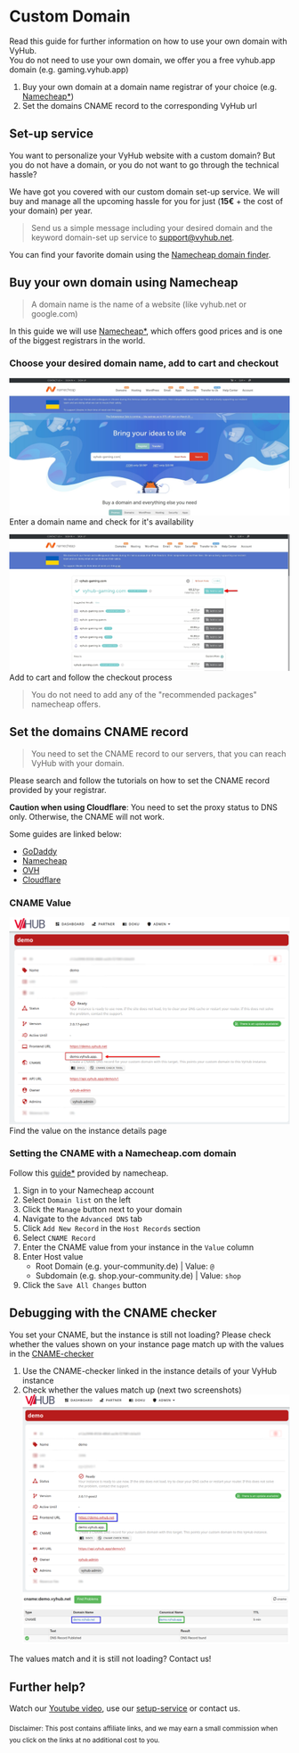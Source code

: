 # Custom Domain

Read this guide for further information on how to use your own domain with VyHub.  
You do not need to use your own domain, we offer you a free vyhub.app domain (e.g. gaming.vyhub.app)

1. Buy your own domain at a domain name registrar of your choice (e.g. <a href="https://namecheap.pxf.io/MXzdRY" rel="nofollow">Namecheap*</a>)
2. Set the domains CNAME record to the corresponding VyHub url

## Set-up service

You want to personalize your VyHub website with a custom domain? But you do not have a domain, or you do not want to go through the technical hassle?

We have got you covered with our custom domain set-up service. We will buy and manage all the upcoming hassle for you for just (**15€** + the cost of your domain) per year.

> Send us a simple message including your desired domain and the keyword domain-set up service to <a href="mailto:support@vyhub.net">support@vyhub.net</a>.

You can find your favorite domain using the [Namecheap domain finder](https://namecheap.pxf.io/MXzdRY). 

## Buy your own domain using Namecheap

> A domain name is the name of a website (like vyhub.net or google.com)

In this guide we will use <a href="https://namecheap.pxf.io/MXzdRY" rel="nofollow">Namecheap*</a>, which offers good prices and is one of the biggest registrars in the world.

### Choose your desired domain name, add to cart and checkout


![Enter a domain name](../assets/custom_domain_guide/example_domain_search.jpg)
Enter a domain name and check for it's availability

![Add to cart](../assets/custom_domain_guide/domain_add_cart.jpg)
Add to cart and follow the checkout process

> You do not need to add any of the "recommended packages" namecheap offers.


## Set the domains CNAME record

> You need to set the CNAME record to our servers, that you can reach VyHub with your domain.

Please search and follow the tutorials on how to set the CNAME record provided by your registrar.

**Caution when using Cloudflare**: 
You need to set the proxy status to DNS only. Otherwise, the CNAME will not work.

Some guides are linked below:

- [GoDaddy](https://www.godaddy.com/help/add-a-cname-record-19236)
- [Namecheap](https://www.namecheap.com/support/knowledgebase/article.aspx/9646/2237/how-to-create-a-cname-record-for-your-domain/)
- [OVH](https://help.ovhcloud.com/csm/en-gb-dns-edit-dns-zone?id=kb_article_view&sysparm_article=KB0039608)
- [Cloudflare](https://community.cloudflare.com/t/how-do-i-add-a-cname-record/59)

### CNAME Value

![Find the CNAME value](../assets/custom_domain_guide/instance_details_page.png)
Find the value on the instance details page

### Setting the CNAME with a Namecheap.com domain
Follow this <a href="https://namecheap.pxf.io/x9a6z3" rel="nofollow">guide*</a> provided by namecheap. 

1. Sign in to your Namecheap account
2. Select `Domain list` on the left
3. Click the `Manage` button next to your domain
4. Navigate to the `Advanced DNS` tab
5. Click `Add New Record` in the `Host Records` section
6. Select `CNAME Record`
7. Enter the CNAME value from your instance in the `Value` column 
8. Enter Host value
   - Root Domain (e.g. your-community.de) | Value: `@`
   - Subdomain (e.g. shop.your-community.de) | Value: `shop`
9. Click the `Save All Changes` button

## Debugging with the CNAME checker

You set your CNAME, but the instance is still not loading?
Please check whether the values shown on your instance page match up with the values in the [CNAME-checker](https://mxtoolbox.com/SuperTool.aspx?action=cname)

1. Use the CNAME-checker linked in the instance details of your VyHub instance
2. Check whether the values match up (next two screenshots)
![Get the values ](../assets/custom_domain_guide/debug_instance_details.png)
![Check the values in the CNAME checker](../assets/custom_domain_guide/debug_domain_checker.png)


The values match and it is still not loading? Contact us!

## Further help?

Watch our [Youtube video](https://www.youtube.com/watch?v=RQYqynCzfyI), use our [setup-service](#set-up-service) or contact us.

<sub>Disclaimer: This post contains affiliate links, and we may earn a small commission when you click on the links at no additional cost to you.</sub>

